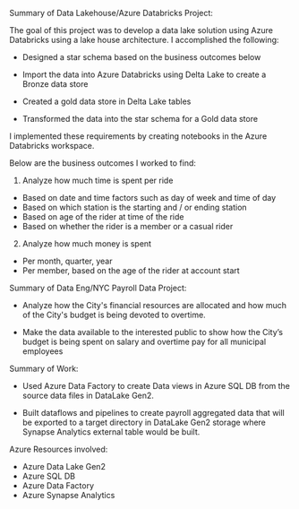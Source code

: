 Summary of Data Lakehouse/Azure Databricks Project: 

The goal of this project was to develop a data lake solution using Azure Databricks using a lake house architecture. I accomplished the following:

- Designed a star schema based on the business outcomes below

- Import the data into Azure Databricks using Delta Lake to create a Bronze data store

- Created a gold data store in Delta Lake tables

- Transformed the data into the star schema for a Gold data store

I implemented these requirements by creating notebooks in the Azure Databricks workspace.

Below are the business outcomes I worked to find:

1. Analyze how much time is spent per ride
- Based on date and time factors such as day of week and time of day
- Based on which station is the starting and / or ending station
- Based on age of the rider at time of the ride
- Based on whether the rider is a member or a casual rider
2. Analyze how much money is spent
- Per month, quarter, year
- Per member, based on the age of the rider at account start

Summary of Data Eng/NYC Payroll Data Project:

- Analyze how the City's financial resources are allocated and how much of the City's budget is being devoted to overtime.

- Make the data available to the interested public to show how the City’s budget is being spent on salary and overtime pay for all municipal employees

Summary of Work:

- Used Azure Data Factory to create Data views in Azure SQL DB from the source data files in DataLake Gen2. 

- Built dataflows and pipelines to create payroll aggregated data that will be exported to a target directory in DataLake Gen2 storage where Synapse Analytics external table would be built.

Azure Resources involved:

- Azure Data Lake Gen2
- Azure SQL DB
- Azure Data Factory
- Azure Synapse Analytics

